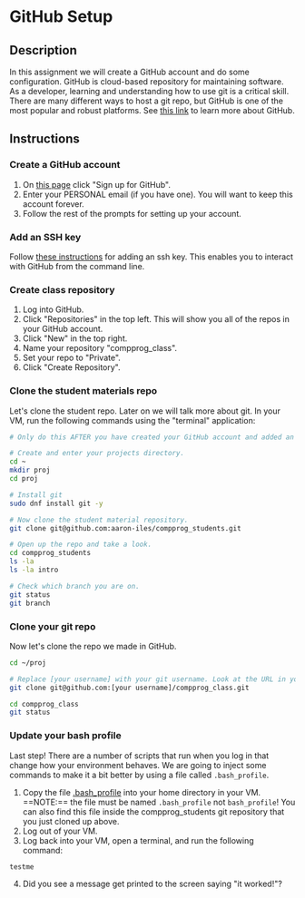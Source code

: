 # GitHub Setup

## Description
In this assignment we will create a GitHub account and do some configuration. GitHub is cloud-based repository for maintaining software. As a developer, learning and understanding how to use git is a critical skill. There are many different ways to host a git repo, but GitHub is one of the most popular and robust platforms. 
See [this link](https://github.com/about) to learn more about GitHub.

## Instructions
### Create a GitHub account
1. On [this page](https://github.com/) click "Sign up for GitHub".
2. Enter your PERSONAL email (if you have one). You will want to keep this account forever.
3. Follow the rest of the prompts for setting up your account. 

### Add an SSH key
Follow [these instructions](https://docs.github.com/en/authentication/connecting-to-github-with-ssh/adding-a-new-ssh-key-to-your-github-account?tool=webui) for adding an ssh key. This enables you to interact with GitHub from the command line.

### Create class repository
1. Log into GitHub.
2. Click "Repositories" in the top left. This will show you all of the repos in your GitHub account.
3. Click "New" in the top right.
4. Name your repository "compprog_class".
5. Set your repo to "Private".
6. Click "Create Repository".

### Clone the student materials repo
Let's clone the student repo. Later on we will talk more about git. In your VM, run the following commands using the "terminal" application:
```bash
# Only do this AFTER you have created your GitHub account and added an ssh key.

# Create and enter your projects directory.
cd ~
mkdir proj
cd proj

# Install git
sudo dnf install git -y

# Now clone the student material repository.
git clone git@github.com:aaron-iles/compprog_students.git

# Open up the repo and take a look.
cd compprog_students
ls -la
ls -la intro

# Check which branch you are on.
git status
git branch
```

### Clone your git repo
Now let's clone the repo we made in GitHub.
```bash
cd ~/proj

# Replace [your username] with your git username. Look at the URL in your address bar to determine what this is.
git clone git@github.com:[your username]/compprog_class.git

cd compprog_class
git status
```

### Update your bash profile
Last step! There are a number of scripts that run when you log in that change how your environment behaves. We are going to inject some commands to make it a bit better by using a file called `.bash_profile`. 
1. Copy the file [.bash_profile](../resources/.bash_profile) into your home directory in your VM. ==NOTE:== the file must be named `.bash_profile` not `bash_profile`! You can also find this file inside the compprog_students git repository that you just cloned up above.
2. Log out of your VM.
3. Log back into your VM, open a terminal, and run the following command:
```
testme
```
4. Did you see a message get printed to the screen saying "it worked!"?
